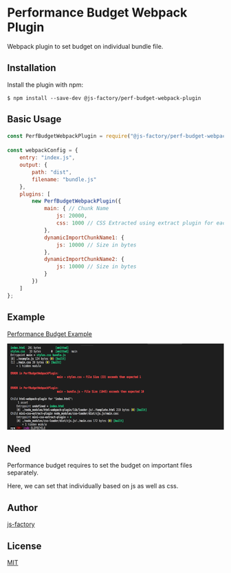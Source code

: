 # Performance Budget Webpack Plugin

Webpack plugin to set budget on individual bundle file.

## Installation

Install the plugin with npm:

```shell
$ npm install --save-dev @js-factory/perf-budget-webpack-plugin
```

## Basic Usage

```javascript
const PerfBudgetWebpackPlugin = require("@js-factory/perf-budget-webpack-plugin");

const webpackConfig = {
    entry: "index.js",
    output: {
        path: "dist",
        filename: "bundle.js"
    },
    plugins: [
        new PerfBudgetWebpackPlugin({
            main: { // Chunk Name
                js: 20000,
                css: 1000 // CSS Extracted using extract plugin for each chunk
            },
            dynamicImportChunkName1: {
                js: 10000 // Size in bytes
            },
            dynamicImportChunkName2: {
                js: 10000 // Size in bytes
            }
        })
    ]
};
```
## Example

[Performance Budget Example](https://github.com/js-factory/examples/tree/master/perf-budget-webpack-plugin)

<p align="center">
    <img alt="marvels" src="/error.png" height="200" width="650">
</p>

## Need

Performance budget requires to set the budget on important files separately.

Here, we can set that individually based on js as well as css.

## Author

[js-factory](https://github.com/js-factory)

## License

[MIT](LICENSE)
